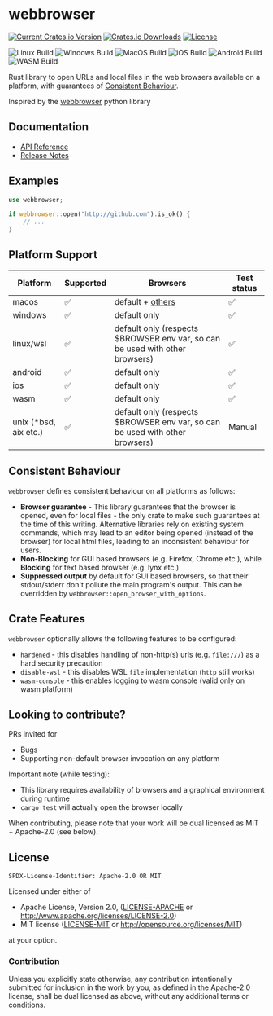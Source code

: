 # webbrowser

[![Current Crates.io Version](https://img.shields.io/crates/v/webbrowser.svg)](https://crates.io/crates/webbrowser)
[![Crates.io Downloads](https://img.shields.io/crates/d/webbrowser.svg)](https://crates.io/crates/webbrowser)
[![License](https://img.shields.io/crates/l/webbrowser.svg)](#license)

![Linux Build](https://github.com/amodm/webbrowser-rs/workflows/Linux/badge.svg?branch=main&x=1)
![Windows Build](https://github.com/amodm/webbrowser-rs/workflows/Windows/badge.svg?branch=main&x=1)
![MacOS Build](https://github.com/amodm/webbrowser-rs/workflows/MacOS/badge.svg?branch=main&x=1)
![iOS Build](https://github.com/amodm/webbrowser-rs/workflows/iOS/badge.svg?branch=main&x=1)
![Android Build](https://github.com/amodm/webbrowser-rs/workflows/Android/badge.svg?branch=main&x=1)
![WASM Build](https://github.com/amodm/webbrowser-rs/workflows/WASM/badge.svg?branch=main&x=1)

Rust library to open URLs and local files in the web browsers available on a platform, with guarantees of [Consistent Behaviour](#consistent-behaviour).

Inspired by the [webbrowser](https://docs.python.org/2/library/webbrowser.html) python library

## Documentation

- [API Reference](https://docs.rs/webbrowser)
- [Release Notes](CHANGELOG.md)

## Examples

```rust
use webbrowser;

if webbrowser::open("http://github.com").is_ok() {
    // ...
}
```

## Platform Support

| Platform | Supported | Browsers | Test status |
|----------|-----------|----------|-------------|
| macos    | ✅        | default + [others](https://docs.rs/webbrowser/latest/webbrowser/enum.Browser.html) | ✅ |
| windows  | ✅        | default only | ✅ |
| linux/wsl | ✅       | default only (respects $BROWSER env var, so can be used with other browsers) | ✅ |
| android  | ✅        | default only | ✅ |
| ios      | ✅        | default only | ✅ |
| wasm     | ✅        | default only | ✅ |
| unix (*bsd, aix etc.) | ✅        | default only (respects $BROWSER env var, so can be used with other browsers) | Manual |

## Consistent Behaviour
`webbrowser` defines consistent behaviour on all platforms as follows:
* **Browser guarantee** - This library guarantees that the browser is opened, even for local files - the only crate to make such guarantees
at the time of this writing. Alternative libraries rely on existing system commands, which may lead to an editor being opened (instead
of the browser) for local html files, leading to an inconsistent behaviour for users.
* **Non-Blocking** for GUI based browsers (e.g. Firefox, Chrome etc.), while **Blocking** for text based browser (e.g. lynx etc.)
* **Suppressed output** by default for GUI based browsers, so that their stdout/stderr don't pollute the main program's output. This can be
overridden by `webbrowser::open_browser_with_options`.

## Crate Features
`webbrowser` optionally allows the following features to be configured:
* `hardened` - this disables handling of non-http(s) urls (e.g. `file:///`) as a hard security precaution
* `disable-wsl` - this disables WSL `file` implementation (`http` still works)
* `wasm-console` - this enables logging to wasm console (valid only on wasm platform)

## Looking to contribute?

PRs invited for

* Bugs
* Supporting non-default browser invocation on any platform

Important note (while testing):

* This library requires availability of browsers and a graphical environment during runtime
* `cargo test` will actually open the browser locally

When contributing, please note that your work will be dual licensed as MIT + Apache-2.0 (see below).

## License

`SPDX-License-Identifier: Apache-2.0 OR MIT`

Licensed under either of

* Apache License, Version 2.0, ([LICENSE-APACHE](LICENSE-APACHE) or http://www.apache.org/licenses/LICENSE-2.0)
* MIT license ([LICENSE-MIT](LICENSE-MIT) or http://opensource.org/licenses/MIT)

at your option.

### Contribution

Unless you explicitly state otherwise, any contribution intentionally submitted
for inclusion in the work by you, as defined in the Apache-2.0 license, shall be dual licensed as above, without any
additional terms or conditions.
